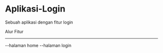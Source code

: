 # Aplikasi-Login
Sebuah aplikasi dengan fitur login

Alur Fitur
****
--halaman home
--halaman login
